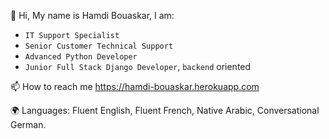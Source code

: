 👋 Hi, My name is Hamdi Bouaskar, I am:

-  `IT Support Specialist` 
-  `Senior Customer Technical Support`
-  `Advanced Python Developer`
-  `Junior Full Stack Django Developer`, `backend` oriented

📫 How to reach me https://hamdi-bouaskar.herokuapp.com

🌍 Languages: Fluent English, Fluent French, Native Arabic, Conversational German.

<!---
IT-Support-L2/IT-Support-L2 is a ✨ special ✨ repository because its `README.md` (this file) appears on your GitHub profile.
You can click the Preview link to take a look at your changes.
--->
